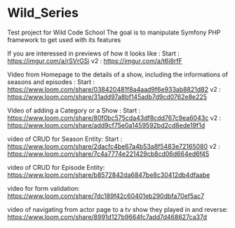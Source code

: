 # Wild_Series
Test project for Wild Code School
The goal is to manipulate Symfony PHP framework to get used with its features

If you are interessed in previews of how it looks like : 
Start : https://imgur.com/a/rSVrGSi
v2 : https://imgur.com/a/t6i8rfF

Video from Homepage to the details of a show, including the informations of seasons and episodes : 
Start : https://www.loom.com/share/038420481f8a4aad9f6e933ab8821d82
v2 : https://www.loom.com/share/31add97a8bf145adb7d9cd0762e8e225

Video of adding a Category or a Show :
Start : https://www.loom.com/share/80f0bc575cda43df8cdd767c9ea6043c
v2 : https://www.loom.com/share/add9cf75e0a1459592bd2cd8ede19f1d

video of CRUD for Season Entity:
Start : https://www.loom.com/share/2dacfc4be67a4b53a8f5483e72165080
v2 : https://www.loom.com/share/7c4a7774e221429cb8cd06d664ed6f45

video of CRUD for Episode Entity:
https://www.loom.com/share/b8572842da6847be8c30412db4dfaabe

video for form validation:
https://www.loom.com/share/7dc189f42c60401eb290dbfa70ef5ac7

video of navigating from actor page to a tv show they played in and reverse:
https://www.loom.com/share/8991d127b9664fc7add7d468627ca37d
